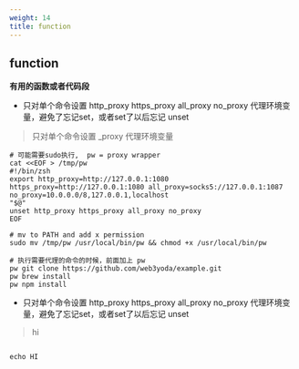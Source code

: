 ```yaml
---
weight: 14
title: function
---
```


## function

**有用的函数或者代码段**

* 只对单个命令设置 http_proxy https_proxy all_proxy no_proxy 代理环境变量，避免了忘记set，或者set了以后忘记 unset

> 只对单个命令设置 _proxy 代理环境变量
```shell
# 可能需要sudo执行,  pw = proxy wrapper
cat <<EOF > /tmp/pw
#!/bin/zsh
export http_proxy=http://127.0.0.1:1080 https_proxy=http://127.0.0.1:1080 all_proxy=socks5://127.0.0.1:1087 no_proxy=10.0.0.0/8,127.0.0.1,localhost
"$@"
unset http_proxy https_proxy all_proxy no_proxy
EOF

# mv to PATH and add x permission
sudo mv /tmp/pw /usr/local/bin/pw && chmod +x /usr/local/bin/pw

# 执行需要代理的命令的时候，前面加上 pw
pw git clone https://github.com/web3yoda/example.git
pw brew install
pw npm install

```

* 只对单个命令设置 http_proxy https_proxy all_proxy no_proxy 代理环境变量，避免了忘记set，或者set了以后忘记 unset

> hi

```shell

echo HI

```
